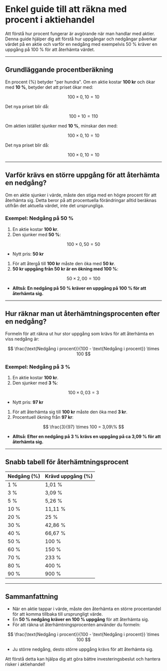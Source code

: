 # **Enkel guide till att räkna med procent i aktiehandel**

Att förstå hur procent fungerar är avgörande när man handlar med aktier. Denna guide hjälper dig att förstå hur uppgångar och nedgångar påverkar värdet på en aktie och varför en nedgång med exempelvis 50 % kräver en uppgång på 100 % för att återhämta värdet.

---

## **Grundläggande procentberäkning**

En procent (%) betyder "per hundra". Om en aktie kostar **100 kr** och ökar med **10 %**, betyder det att priset ökar med:

$$
100 \times 0,10 = 10
$$

Det nya priset blir då:

$$
100 + 10 = 110
$$

Om aktien istället sjunker med **10 %**, minskar den med:

$$
100 \times 0,10 = 10
$$

Det nya priset blir då:

$$
100 \times 0,10 = 10
$$

---

## **Varför krävs en större uppgång för att återhämta en nedgång?**

Om en aktie sjunker i värde, måste den stiga med en högre procent för att återhämta sig. Detta beror på att procentuella förändringar alltid beräknas utifrån det aktuella värdet, inte det ursprungliga.

### **Exempel: Nedgång på 50 %**

1. En aktie kostar **100 kr**.
2. Den sjunker med **50 %**:

$$
100 \times 0,50 = 50
$$

- Nytt pris: **50 kr**

1. För att återgå till **100 kr** måste den öka med **50 kr**.
2. **50 kr uppgång från 50 kr är en ökning med 100 %**:

$$
50 \times 2,00 = 100
$$

- **Alltså: En nedgång på 50 % kräver en uppgång på 100 % för att återhämta sig.**

---

## **Hur räknar man ut återhämtningsprocenten efter en nedgång?**

Formeln för att räkna ut hur stor uppgång som krävs för att återhämta en viss nedgång är:

$$
\frac{\text{Nedgång i procent}}{100 - \text{Nedgång i procent}} \times 100
$$

### **Exempel: Nedgång på 3 %**

1. En aktie kostar **100 kr**.
2. Den sjunker med **3 %**:

$$
100 \times 0,03 = 3
$$

- Nytt pris: **97 kr**

1. För att återhämta sig till **100 kr** måste den öka med **3 kr**.
2. Procentuell ökning från **97 kr**:

$$
\frac{3}{97} \times 100 = 3,09\%
$$

- **Alltså: Efter en nedgång på 3 % krävs en uppgång på ca 3,09 % för att återhämta sig.**

---

## **Snabb tabell för återhämtningsprocent**

| Nedgång (%) | Krävd uppgång (%) |
|------------|-----------------|
| 1 %        | 1,01 %         |
| 3 %        | 3,09 %         |
| 5 %        | 5,26 %         |
| 10 %       | 11,11 %        |
| 20 %       | 25 %           |
| 30 %       | 42,86 %        |
| 40 %       | 66,67 %        |
| 50 %       | 100 %          |
| 60 %       | 150 %          |
| 70 %       | 233 %          |
| 80 %       | 400 %          |
| 90 %       | 900 %          |

---

## **Sammanfattning**

- När en aktie tappar i värde, måste den återhämta en större procentandel för att komma tillbaka till ursprungligt värde.
- En **50 % nedgång kräver en 100 % uppgång** för att återhämta sig.
- För att räkna ut återhämtningsprocenten använder du formeln:

$$
\frac{\text{Nedgång i procent}}{100 - \text{Nedgång i procent}} \times 100
$$

- Ju större nedgång, desto större uppgång krävs för att återhämta sig.

Att förstå detta kan hjälpa dig att göra bättre investeringsbeslut och hantera risker i aktiehandel!
